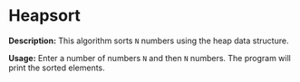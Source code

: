 # Heapsort

**Description:** This algorithm sorts `N` numbers using the heap data structure.

**Usage:** Enter a number of numbers `N` and then `N` numbers. The program will print the sorted elements.

